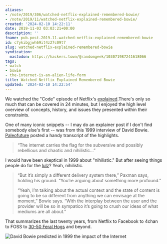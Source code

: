 ```yaml
---
aliases:
- /note/2019/306/watched-netflix-explained-remembered-bowie/
- /note/2019/11/watched-netflix-explained-remembered-bowie/
created: '2024-02-10 14:22:11'
date: 2019-11-03 03:03:21+00:00
description: ''
fname: pub.post.2019.11.watched-netflix-explained-remembered-bowie
id: c7ykibgjwh69it4z27c09t7
slug: watched-netflix-explained-remembered-bowie
syndication:
  mastodon: https://hackers.town/@randomgeek/103071987241618066
tags:
- watch
- bowie
- the-internet-is-an-alien-life-form
title: Watched Netflix Explained Remembered Bowie
updated: '2024-02-10 14:22:54'
---
```


We watched the "Code" episode of Netflix's [explained](https://www.netflix.com/title/80216752).There's only so much that can be covered in 24 minutes, but I enjoyed the high level overview of concepts, history, and issues they presented within their constraints.

One of many iconic snippets  -- I may do an explainer post if I don't find  somebody else's first -- was from this 1999 interview of David Bowie. [Paleofuture](https://paleofuture.gizmodo.com/watching-david-bowie-argue-with-an-interviewer-about-th-1791017656) posted a handy transcript of the highlights.

> “The internet carries the flag for the subversive and possibly rebellious and chaotic and nihilistic...”

I would have been skeptical in 1999 about "nihilistic." But after seeing things  people do for the [lulz](https://www.urbandictionary.com/define.php?term=lulz)? Yeah, nihilistic.

> “But it’s simply a different delivery system there,” Paxman says, holding his ground. “You’re arguing about something more profound.”
>
> “Yeah, I’m talking about the actual context and the state of content is going to be so different from anything we can envisage at the moment,” Bowie says. “With the interplay between the user and the provider will be so in sympatico it’s going to crush our ideas of what mediums are all about.”

That summarizes the last twenty years, from Netflix to Facebook to 4chan to FOSS to [30-50 Feral Hogs](https://knowyourmeme.com/memes/30-50-feral-hogs) and beyond.

![David Bowie predicted in 1999 the impact of the Internet](https://www.youtube.com/watch?v=LaHcOs7mhfU)